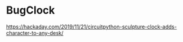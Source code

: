 # BugClock

https://hackaday.com/2019/11/21/circuitpython-sculpture-clock-adds-character-to-any-desk/
